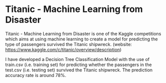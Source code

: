 # Titanic - Machine Learning from Disaster

Titanic - Machine Learning from Disaster is one of the Kaggle competitions which aims at using machine learning to create a model for  predicting the type of passengers survived the Titanic shipwreck. (website: https://www.kaggle.com/c/titanic/overview/description)

I have developed a Decision Tree Classification Model with the use of train.csv (i.e. training set) for predicting whether the passengers in the test.csv (i.e. testing set) survived the Titanic shipwreck.  The prediction accuracy rate is around 78%.  



